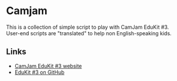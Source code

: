 # Camjam

This is a collection of simple script to play with CamJam EduKit #3.  
User-end scripts are "translated" to help non English-speaking kids.

## Links

- [CamJam EduKit #3 website](https://camjam.me/?page_id=1035)  
- [EduKit #3 on GitHub](https://github.com/CamJam-EduKit/EduKit3)
